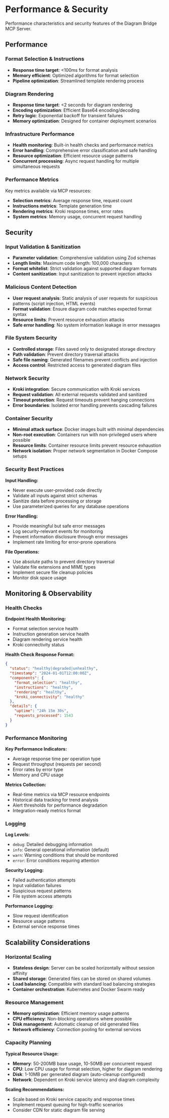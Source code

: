 # Performance & Security

Performance characteristics and security features of the Diagram Bridge MCP Server.

## Performance

### Format Selection & Instructions

- **Response time target**: <100ms for format analysis
- **Memory efficient**: Optimized algorithms for format selection
- **Pipeline optimization**: Streamlined template rendering process

### Diagram Rendering  

- **Response time target**: <2 seconds for diagram rendering
- **Encoding optimization**: Efficient Base64 encoding/decoding
- **Retry logic**: Exponential backoff for transient failures
- **Memory optimization**: Designed for container deployment scenarios

### Infrastructure Performance

- **Health monitoring**: Built-in health checks and performance metrics
- **Error handling**: Comprehensive error classification and safe handling
- **Resource optimization**: Efficient resource usage patterns
- **Concurrent processing**: Async request handling for multiple simultaneous requests

### Performance Metrics

Key metrics available via MCP resources:

- **Selection metrics**: Average response time, request count
- **Instructions metrics**: Template generation time
- **Rendering metrics**: Kroki response times, error rates
- **System metrics**: Memory usage, concurrent request handling

## Security

### Input Validation & Sanitization

- **Parameter validation**: Comprehensive validation using Zod schemas
- **Length limits**: Maximum code length: 100,000 characters
- **Format whitelist**: Strict validation against supported diagram formats
- **Content sanitization**: Input sanitization to prevent injection attacks

### Malicious Content Detection

- **User request analysis**: Static analysis of user requests for suspicious patterns (script injection, HTML events)
- **Format validation**: Ensure diagram code matches expected format syntax
- **Resource limits**: Prevent resource exhaustion attacks
- **Safe error handling**: No system information leakage in error messages

### File System Security

- **Controlled storage**: Files saved only to designated storage directory
- **Path validation**: Prevent directory traversal attacks
- **Safe file naming**: Generated filenames prevent conflicts and injection
- **Access control**: Restricted access to generated diagram files

### Network Security

- **Kroki integration**: Secure communication with Kroki services
- **Request validation**: All external requests validated and sanitized
- **Timeout protection**: Request timeouts prevent hanging connections
- **Error boundaries**: Isolated error handling prevents cascading failures

### Container Security

- **Minimal attack surface**: Docker images built with minimal dependencies
- **Non-root execution**: Containers run with non-privileged users where possible
- **Resource limits**: Container resource limits prevent resource exhaustion
- **Network isolation**: Proper network segmentation in Docker Compose setups

### Security Best Practices

**Input Handling:**
- Never execute user-provided code directly
- Validate all inputs against strict schemas
- Sanitize data before processing or storage
- Use parameterized queries for any database operations

**Error Handling:**
- Provide meaningful but safe error messages
- Log security-relevant events for monitoring
- Prevent information disclosure through error messages
- Implement rate limiting for error-prone operations

**File Operations:**
- Use absolute paths to prevent directory traversal
- Validate file extensions and MIME types
- Implement secure file cleanup policies
- Monitor disk space usage

## Monitoring & Observability

### Health Checks

**Endpoint Health Monitoring:**
- Format selection service health
- Instruction generation service health  
- Diagram rendering service health
- Kroki connectivity status

**Health Check Response Format:**
```json
{
  "status": "healthy|degraded|unhealthy",
  "timestamp": "2024-01-01T12:00:00Z",
  "components": {
    "format_selection": "healthy",
    "instructions": "healthy", 
    "rendering": "healthy",
    "kroki_connectivity": "healthy"
  },
  "details": {
    "uptime": "24h 15m 30s",
    "requests_processed": 1543
  }
}
```

### Performance Monitoring

**Key Performance Indicators:**
- Average response time per operation type
- Request throughput (requests per second)
- Error rates by error type
- Memory and CPU usage

**Metrics Collection:**
- Real-time metrics via MCP resource endpoints
- Historical data tracking for trend analysis
- Alert thresholds for performance degradation
- Integration-ready metrics format

### Logging

**Log Levels:**
- `debug`: Detailed debugging information
- `info`: General operational information (default)
- `warn`: Warning conditions that should be monitored
- `error`: Error conditions requiring attention

**Security Logging:**
- Failed authentication attempts
- Input validation failures
- Suspicious request patterns
- File system access attempts

**Performance Logging:**
- Slow request identification
- Resource usage patterns
- External service response times

## Scalability Considerations

### Horizontal Scaling

- **Stateless design**: Server can be scaled horizontally without session affinity
- **Shared storage**: Generated files can be stored on shared volumes
- **Load balancing**: Compatible with standard load balancing strategies
- **Container orchestration**: Kubernetes and Docker Swarm ready

### Resource Management

- **Memory optimization**: Efficient memory usage patterns
- **CPU efficiency**: Non-blocking operations where possible
- **Disk management**: Automatic cleanup of old generated files
- **Network efficiency**: Connection pooling for external services

### Capacity Planning

**Typical Resource Usage:**
- **Memory**: 50-200MB base usage, 10-50MB per concurrent request
- **CPU**: Low CPU usage for format selection, higher for diagram rendering
- **Disk**: 1-10MB per generated diagram (auto-cleanup configured)
- **Network**: Dependent on Kroki service latency and diagram complexity

**Scaling Recommendations:**
- Scale based on Kroki service capacity and response times
- Implement request queuing for high-traffic scenarios
- Consider CDN for static diagram file serving
